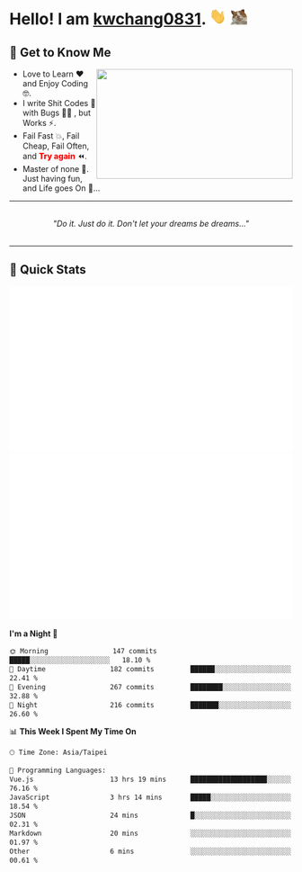 <h1> <span>Hello! I am <a href="https://github.com/kwchang0831">kwchang0831</a>.</span> <img src="./assets/hi.gif" width="30px" height="30px">  <img src="./assets/cool-cat.gif" height="30px"></h1>
</h1>

## 🎉 Get to Know Me

<a href="#"><img align="right" src="https://media.tenor.com/S5qCffxIFdUAAAAC/the-muppet-kermit-the-frog.gif" width="349" height="195" /></a>

- Love to Learn ❤️ and Enjoy Coding 🤓.
- I write Shit Codes 💩 with Bugs 🐛🐛 , but Works ⚡️.
- Fail Fast 💥, Fail Cheap, Fail Often, and <span style="color:red;font-weight:800;">Try again</span> ⏪️.
- Master of none 🤪. Just having fun, and Life goes On 🌱...

<hr/>
<br/>
<div align="center">
<i>"Do it. Just do it. Don't let your dreams be dreams..." </i>
</div>
<br/>
<hr/>

## 🙈 Quick Stats

![overview](https://raw.githubusercontent.com/kwchang0831/kwchang0831/output/generated/overview.svg)
![languages](https://raw.githubusercontent.com/kwchang0831/kwchang0831/output/generated/languages.svg)

<!--START_SECTION:waka-->
**I'm a Night 🦉** 

```text
🌞 Morning                147 commits         █████░░░░░░░░░░░░░░░░░░░░   18.10 % 
🌆 Daytime                182 commits         ██████░░░░░░░░░░░░░░░░░░░   22.41 % 
🌃 Evening                267 commits         ████████░░░░░░░░░░░░░░░░░   32.88 % 
🌙 Night                  216 commits         ███████░░░░░░░░░░░░░░░░░░   26.60 % 
```


📊 **This Week I Spent My Time On** 

```text
🕑︎ Time Zone: Asia/Taipei

💬 Programming Languages: 
Vue.js                   13 hrs 19 mins      ███████████████████░░░░░░   76.16 % 
JavaScript               3 hrs 14 mins       █████░░░░░░░░░░░░░░░░░░░░   18.54 % 
JSON                     24 mins             █░░░░░░░░░░░░░░░░░░░░░░░░   02.31 % 
Markdown                 20 mins             ░░░░░░░░░░░░░░░░░░░░░░░░░   01.97 % 
Other                    6 mins              ░░░░░░░░░░░░░░░░░░░░░░░░░   00.61 % 
```


<!--END_SECTION:waka-->
